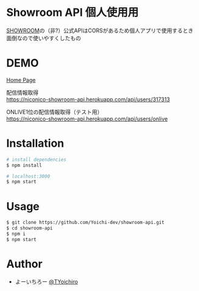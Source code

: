 # Showroom API 個人使用用

[SHOWROOM](https://www.showroom-live.com/)の（非?）公式APIはCORSがあるため個人アプリで使用するとき面倒なので使いやすくしたもの

# DEMO

[Home Page](https://niconico-showroom-api.herokuapp.com/)

配信情報取得  
https://niconico-showroom-api.herokuapp.com/api/users/317313

ONLIVE1位の配信情報取得（テスト用）  
https://niconico-showroom-api.herokuapp.com/api/users/onlive

# Installation

```bash
# install dependencies
$ npm install

# localhost:3000
$ npm start
```

# Usage

```bash
$ git clone https://github.com/Yoichi-dev/showroom-api.git
$ cd showroom-api
$ npm i
$ npm start
```

# Author

* よーいちろー [@TYoichiro](https://twitter.com/TYoichiro)
